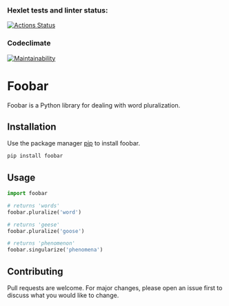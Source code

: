 ### Hexlet tests and linter status:
[![Actions Status](https://github.com/sibgatullin-i/frontend-project-44/workflows/hexlet-check/badge.svg)](https://github.com/sibgatullin-i/frontend-project-44/actions)

### Codeclimate
[![Maintainability](https://api.codeclimate.com/v1/badges/ded8b42c1766373df13d/maintainability)](https://codeclimate.com/github/sibgatullin-i/frontend-project-44/maintainability)

# Foobar

Foobar is a Python library for dealing with word pluralization.

## Installation

Use the package manager [pip](https://pip.pypa.io/en/stable/) to install foobar.

```bash
pip install foobar
```

## Usage

```python
import foobar

# returns 'words'
foobar.pluralize('word')

# returns 'geese'
foobar.pluralize('goose')

# returns 'phenomenon'
foobar.singularize('phenomena')
```

## Contributing

Pull requests are welcome. For major changes, please open an issue first
to discuss what you would like to change.